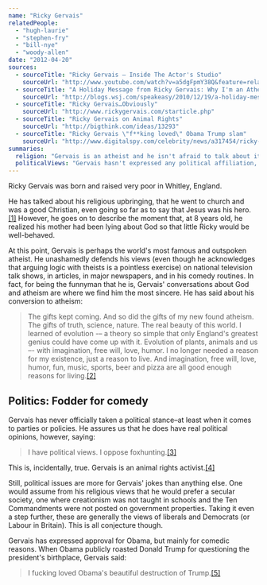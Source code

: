 ```yaml
---
name: "Ricky Gervais"
relatedPeople:
  - "hugh-laurie"
  - "stephen-fry"
  - "bill-nye"
  - "woody-allen"
date: "2012-04-20"
sources:
  - sourceTitle: "Ricky Gervais – Inside The Actor's Studio"
    sourceUrl: "http://www.youtube.com/watch?v=a5dgFpmY38Q&feature=related"
  - sourceTitle: "A Holiday Message from Ricky Gervais: Why I'm an Atheist"
    sourceUrl: "http://blogs.wsj.com/speakeasy/2010/12/19/a-holiday-message-from-ricky-gervais-why-im-an-atheist/"
  - sourceTitle: "Ricky Gervais…Obviously"
    sourceUrl: "http://www.rickygervais.com/starticle.php"
  - sourceTitle: "Ricky Gervais on Animal Rights"
    sourceUrl: "http://bigthink.com/ideas/13293"
  - sourceTitle: "Ricky Gervais \"f**king loved\" Obama Trump slam"
    sourceUrl: "http://www.digitalspy.com/celebrity/news/a317454/ricky-gervais-fing-loved-obama-trump-slam.html"
summaries:
  religion: "Gervais is an atheist and he isn't afraid to talk about it."
  politicalViews: "Gervais hasn't expressed any political affiliation, preferring to make fun of political issues."
---
```


Ricky Gervais was born and raised very poor in Whitley, England.

He has talked about his religious upbringing, that he went to church and was a good Christian, even going so far as to say that Jesus was his hero.<a class="source-citation" href="#http%3A%2F%2Fwww.youtube.com%2Fwatch%3Fv%3Da5dgFpmY38Q%26feature%3Drelated" title="Ricky Gervais – Inside The Actor&apos;s Studio">[1]</a> However, he goes on to describe the moment that, at 8 years old, he realized his mother had been lying about God so that little Ricky would be well-behaved.

At this point, Gervais is perhaps the world's most famous and outspoken atheist. He unashamedly defends his views (even though he acknowledges that arguing logic with theists is a pointless exercise) on national television talk shows, in articles, in major newspapers, and in his comedy routines. In fact, for being the funnyman that he is, Gervais' conversations about God and atheism are where we find him the most sincere. He has said about his conversion to atheism:

>The gifts kept coming. And so did the gifts of my new found atheism. The gifts of truth, science, nature. The real beauty of this world. I learned of evolution -– a theory so simple that only England's greatest genius could have come up with it. Evolution of plants, animals and us –- with imagination, free will, love, humor. I no longer needed a reason for my existence, just a reason to live. And imagination, free will, love, humor, fun, music, sports, beer and pizza are all good enough reasons for living.<a class="source-citation" href="#http%3A%2F%2Fblogs.wsj.com%2Fspeakeasy%2F2010%2F12%2F19%2Fa-holiday-message-from-ricky-gervais-why-im-an-atheist%2F" title="A Holiday Message from Ricky Gervais: Why I&apos;m an Atheist">[2]</a>

## Politics: Fodder for comedy

Gervais has never officially taken a political stance–at least when it comes to parties or policies. He assures us that he does have real political opinions, however, saying:

>I have political views. I oppose foxhunting.<a class="source-citation" href="#http%3A%2F%2Fwww.rickygervais.com%2Fstarticle.php" title="Ricky Gervais…Obviously">[3]</a>

This is, incidentally, true. Gervais is an animal rights activist.<a class="source-citation" href="#http%3A%2F%2Fbigthink.com%2Fideas%2F13293" title="Ricky Gervais on Animal Rights">[4]</a>

Still, political issues are more for Gervais' jokes than anything else. One would assume from his religious views that he would prefer a secular society, one where creationism was not taught in schools and the Ten Commandments were not posted on government properties. Taking it even a step further, these are generally the views of liberals and Democrats (or Labour in Britain). This is all conjecture though.

Gervais has expressed approval for Obama, but mainly for comedic reasons. When Obama publicly roasted Donald Trump for questioning the president's birthplace, Gervais said:

>I fucking loved Obama's beautiful destruction of Trump.<a class="source-citation" href="#http%3A%2F%2Fwww.digitalspy.com%2Fcelebrity%2Fnews%2Fa317454%2Fricky-gervais-fing-loved-obama-trump-slam.html" title="Ricky Gervais &quot;f**king loved&quot; Obama Trump slam">[5]</a>